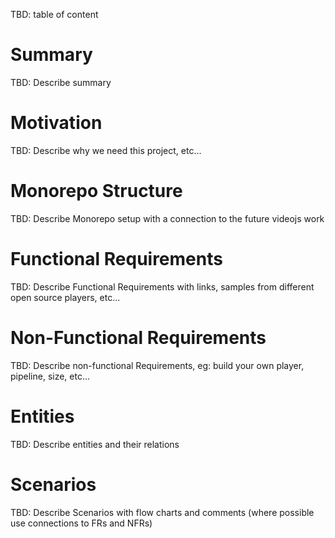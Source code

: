 TBD: table of content


# Summary

TBD: Describe summary

# Motivation

TBD: Describe why we need this project, etc...

# Monorepo Structure

TBD: Describe Monorepo setup with a connection to the future videojs work

# Functional Requirements

TBD: Describe Functional Requirements with links, samples from different open source players, etc...

# Non-Functional Requirements

TBD: Describe non-functional Requirements, eg: build your own player, pipeline, size, etc...

# Entities

TBD: Describe entities and their relations

# Scenarios

TBD: Describe Scenarios with flow charts and comments (where possible use connections to FRs and NFRs)
